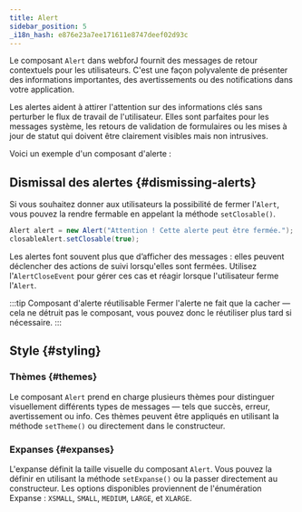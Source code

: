 ```yaml
---
title: Alert
sidebar_position: 5
_i18n_hash: e876e23a7ee171611e8747deef02d93c
---
```

<DocChip chip='shadow' />
<DocChip chip='name' label="dwc-alert" />
<DocChip chip='since' label='25.00' />
<JavadocLink type="alert" location="com/webforj/component/alert/Alert" top='true'/>

Le composant `Alert` dans webforJ fournit des messages de retour contextuels pour les utilisateurs. C'est une façon polyvalente de présenter des informations importantes, des avertissements ou des notifications dans votre application.

Les alertes aident à attirer l'attention sur des informations clés sans perturber le flux de travail de l'utilisateur. Elles sont parfaites pour les messages système, les retours de validation de formulaires ou les mises à jour de statut qui doivent être clairement visibles mais non intrusives.

Voici un exemple d'un composant d'alerte :

<ComponentDemo 
path='/webforj/alert?' 
javaE='https://raw.githubusercontent.com/webforj/webforj-documentation/refs/heads/main/src/main/java/com/webforj/samples/views/alert/AlertView.java'
height = '100px'
/>

## Dismissal des alertes {#dismissing-alerts}

Si vous souhaitez donner aux utilisateurs la possibilité de fermer l'`Alert`, vous pouvez la rendre fermable en appelant la méthode `setClosable()`.

```java 
Alert alert = new Alert("Attention ! Cette alerte peut être fermée.");
closableAlert.setClosable(true);
```
Les alertes font souvent plus que d’afficher des messages : elles peuvent déclencher des actions de suivi lorsqu'elles sont fermées. Utilisez l'`AlertCloseEvent` pour gérer ces cas et réagir lorsque l'utilisateur ferme l'`Alert`.

<ComponentDemo 
path='/webforj/closablealert?' 
javaE='https://raw.githubusercontent.com/webforj/webforj-documentation/refs/heads/main/src/main/java/com/webforj/samples/views/alert/ClosableAlertView.java'
height = '100px'
/>

:::tip Composant d'alerte réutilisable
Fermer l'alerte ne fait que la cacher — cela ne détruit pas le composant, vous pouvez donc le réutiliser plus tard si nécessaire.
:::

## Style {#styling}

### Thèmes {#themes}

Le composant `Alert` prend en charge plusieurs <JavadocLink type="foundation" location="com/webforj/component/Theme"> thèmes </JavadocLink> pour distinguer visuellement différents types de messages — tels que succès, erreur, avertissement ou info. Ces thèmes peuvent être appliqués en utilisant la méthode `setTheme()` ou directement dans le constructeur.

<ComponentDemo 
path='/webforj/alertthemes?'
javaE='https://raw.githubusercontent.com/webforj/webforj-documentation/refs/heads/main/src/main/java/com/webforj/samples/views/alert/AlertThemesView.java' 
height = '475px'
/>

### Expanses {#expanses}

L'expanse définit la taille visuelle du composant `Alert`. Vous pouvez la définir en utilisant la méthode `setExpanse()` ou la passer directement au constructeur. Les options disponibles proviennent de l'énumération Expanse : `XSMALL`, `SMALL`, `MEDIUM`, `LARGE`, et `XLARGE`.

<ComponentDemo 
path='/webforj/alertexpanses?' 
javaE='https://raw.githubusercontent.com/webforj/webforj-documentation/refs/heads/main/src/main/java/com/webforj/samples/views/alert/AlertExpansesView.java'
height = '400px'
/>

<TableBuilder name="Alert" />
